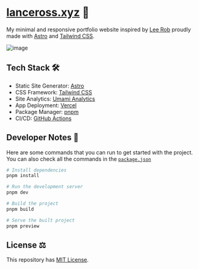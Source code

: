 # [lanceross.xyz](https://lanceross.xyz) 🚀

My minimal and responsive portfolio website inspired by [Lee Rob](https://github.com/leerob) proudly made with [Astro](https://astro.build/) and [Tailwind CSS](https://tailwindcss.com/).

![image](https://user-images.githubusercontent.com/102563271/207018194-93308a30-842a-47e3-a5de-c7552f50bee8.png)

## Tech Stack 🛠️

- Static Site Generator: [Astro](https://astro.build/)
- CSS Framework: [Tailwind CSS](https://tailwindcss.com/)
- Site Analytics: [Umami Analytics](https://umami.is/)
- App Deployment: [Vercel](https://vercel.com/)
- Package Manager: [pnpm](https://pnpm.io/)
- CI/CD: [GitHub Actions](https://github.com)

## Developer Notes 📝

Here are some commands that you can run to get started with the project. You can also check all the commands in the [`package.json`](https://github.com/lancerossdev/lanceross.xyz/blob/main/package.json)

```bash
# Install dependencies
pnpm install

# Run the development server
pnpm dev

# Build the project
pnpm build

# Serve the built project
pnpm preview
```

## License ⚖️

This repository has [MIT License](https://github.com/lancerossdev/lanceross.xyz/blob/main/LICENSE).
